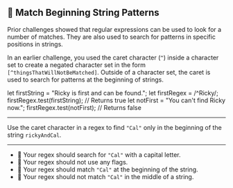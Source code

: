 🚀 Match Beginning String Patterns
----------------------------------

Prior challenges showed that regular expressions can be used to look for a number of matches. They are also used to search for patterns in specific positions in strings.

In an earlier challenge, you used the caret character (`^`) inside a character set to create a negated character set in the form `[^thingsThatWillNotBeMatched]`. Outside of a character set, the caret is used to search for patterns at the beginning of strings.

let firstString = "Ricky is first and can be found.";
let firstRegex = /^Ricky/;
firstRegex.test(firstString);
// Returns true
let notFirst = "You can't find Ricky now.";
firstRegex.test(notFirst);
// Returns false

* * *

Use the caret character in a regex to find `"Cal"` only in the beginning of the string `rickyAndCal`.

* * *

*   🧪 Your regex should search for `"Cal"` with a capital letter.
*   🧪 Your regex should not use any flags.
*   🧪 Your regex should match `"Cal"` at the beginning of the string.
*   🧪 Your regex should not match `"Cal"` in the middle of a string.